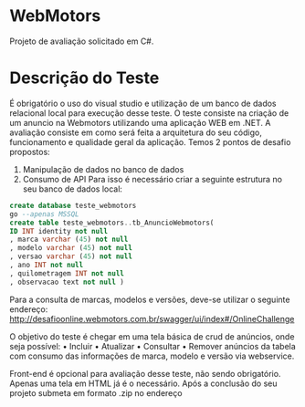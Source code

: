 # WebMotors
Projeto de avaliação solicitado em C#.



# Descrição do Teste

É obrigatório o uso do visual studio e utilização de um banco de dados relacional local para execução desse teste.
O teste consiste na criação de um anuncio na Webmotors utilizando uma aplicação WEB em .NET.
A avaliação consiste em como será feita a arquitetura do seu código, funcionamento e qualidade geral da aplicação.
Temos 2 pontos de desafio propostos:
1. Manipulação de dados no banco de dados
2. Consumo de API
Para isso é necessário criar a seguinte estrutura no seu banco de dados local:

```sql
create database teste_webmotors
go --apenas MSSQL
create table teste_webmotors..tb_AnuncioWebmotors( 
ID INT identity not null
, marca varchar (45) not null
, modelo varchar (45) not null
, versao varchar (45) not null
, ano INT not null
, quilometragem INT not null
, observacao text not null )
```

Para a consulta de marcas, modelos e versões, deve-se utilizar o seguinte endereço:
http://desafioonline.webmotors.com.br/swagger/ui/index#/OnlineChallenge

O objetivo do teste é chegar em uma tela básica de crud de anúncios, onde seja possível:
• Incluir
• Atualizar
• Consultar
• Remover
anúncios da tabela com consumo das informações de marca, modelo e versão via webservice.

Front-end é opcional para avaliação desse teste, não sendo obrigatório. Apenas uma tela em HTML já é o necessário.
Após a conclusão do seu projeto submeta em formato .zip no endereço
